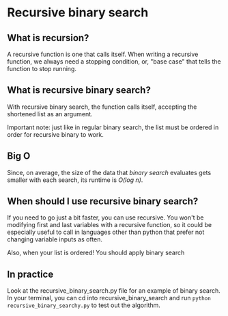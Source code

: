 # Recursive binary search 

## What is recursion? 
A recursive function is one that calls itself. When writing a recursive function, we always need a stopping condition, or, "base case" that tells the function to stop running. 

## What is recursive binary search? 
With recursive binary search, the function calls itself, accepting the shortened list as an argument. 

Important note: just like in regular binary search, the list must be ordered in order for recursive binary to work. 

## Big O 
Since, on average, the size of the data that *binary search* evaluates gets smaller with each search, its runtime is *O(log n)*. 
 
## When should I use recursive binary search? 
If you need to go just a bit faster, you can use recursive. You won't be modifying first and last variables with a recursive function, so it could be especially useful to call in languages other than python that prefer not changing variable inputs as often. 

Also, when your list is ordered! You should apply binary search 

## In practice 
Look at the recursive_binary_search.py file for an example of binary search. In your terminal, you can cd into recursive_binary_search and run `python recursive_binary_searchy.py` to test out the algorithm. 